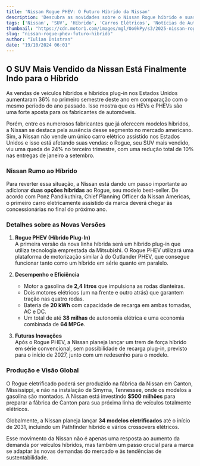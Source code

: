 ```yaml
---
title: 'Nissan Rogue PHEV: O Futuro Híbrido da Nissan'
description: 'Descubra as novidades sobre o Nissan Rogue híbrido e suas inovações no mercado.'
tags: ['Nissan', 'SUV', 'Híbrido', 'Carros Elétricos', 'Notícias de Automóveis']
thumbnail: "https://cdn.motor1.com/images/mgl/Oo0kPy/s3/2025-nissan-rogue-rock-creek.jpg"
slug: "nissan-rogue-phev-futuro-hibrido"
author: "Iulian Dnistran"
date: "19/10/2024 06:01"
---
```


## O SUV Mais Vendido da Nissan Está Finalmente Indo para o Híbrido

As vendas de veículos híbridos e híbridos plug-in nos Estados Unidos aumentaram 36% no primeiro semestre deste ano em comparação com o mesmo período do ano passado. Isso mostra que os HEVs e PHEVs são uma forte aposta para os fabricantes de automóveis.

Porém, entre os numerosos fabricantes que já oferecem modelos híbridos, a Nissan se destaca pela ausência desse segmento no mercado americano. Sim, a Nissan não vende um único carro elétrico assistido nos Estados Unidos e isso está afetando suas vendas: o Rogue, seu SUV mais vendido, viu uma queda de 24% no terceiro trimestre, com uma redução total de 10% nas entregas de janeiro a setembro.

### Nissan Rumo ao Híbrido

Para reverter essa situação, a Nissan está dando um passo importante ao adicionar **duas opções híbridas** ao Rogue, seu modelo best-seller. De acordo com Ponz Pandikuthira, Chief Planning Officer da Nissan Americas, o primeiro carro eletricamente assistido da marca deverá chegar às concessionárias no final do próximo ano.

### Detalhes sobre as Novas Versões

1. **Rogue PHEV (Híbrido Plug-In)**  
   A primeira versão da nova linha híbrida será um híbrido plug-in que utiliza tecnologia emprestada da Mitsubishi. O Rogue PHEV utilizará uma plataforma de motorização similar à do Outlander PHEV, que consegue funcionar tanto como um híbrido em série quanto em paralelo.

2. **Desempenho e Eficiência**  
   - Motor a gasolina de **2,4 litros** que impulsiona as rodas dianteiras.  
   - Dois motores elétricos (um na frente e outro atrás) que garantem tração nas quatro rodas.  
   - Bateria de **20 kWh** com capacidade de recarga em ambas tomadas, AC e DC.
   - Um total de até **38 milhas** de autonomia elétrica e uma economia combinada de **64 MPGe**.  

3. **Futuras Inovações**  
   Após o Rogue PHEV, a Nissan planeja lançar um trem de força híbrido em série convencional, sem possibilidade de recarga plug-in, previsto para o início de 2027, junto com um redesenho para o modelo.

### Produção e Visão Global

O Rogue eletrificado poderá ser produzido na fábrica da Nissan em Canton, Mississippi, e não na instalação de Smyrna, Tennessee, onde os modelos a gasolina são montados. A Nissan está investindo **$500 milhões** para preparar a fábrica de Canton para sua próxima linha de veículos totalmente elétricos.

Globalmente, a Nissan planeja lançar **34 modelos eletrificados** até o início de 2031, incluindo um Pathfinder híbrido e vários crossovers elétricos.  

Esse movimento da Nissan não é apenas uma resposta ao aumento da demanda por veículos híbridos, mas também um passo crucial para a marca se adaptar às novas demandas do mercado e às tendências de sustentabilidade.